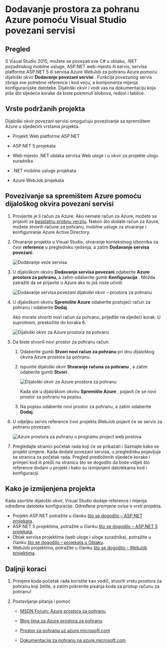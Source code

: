 <properties 
   pageTitle="Dodavanje prostora za pohranu Azure pomoću povezani servisi u Visual Studio | Microsoft Azure"
   description="Dodavanje prostora za pohranu Azure aplikacije pomoću dijaloškog okvira Visual Studio dodavanje povezani servisi"
   services="visual-studio-online"
   documentationCenter="na"
   authors="TomArcher"
   manager="douge"
   editor="" />
<tags 
   ms.service="storage"
   ms.devlang="na"
   ms.topic="article"
   ms.tgt_pltfrm="na"
   ms.workload="na"
   ms.date="08/15/2016"
   ms.author="tarcher" />

# <a name="adding-azure-storage-by-using-visual-studio-connected-services"></a>Dodavanje prostora za pohranu Azure pomoću Visual Studio povezani servisi

## <a name="overview"></a>Pregled

S Visual Studio 2015, možete se povezati sve C# u oblaku, .NET pozadinskog mobilne usluge, ASP.NET web-mjesto ili servis, servisa platforme ASP.NET 5 ili servisa Azure WebJob za pohranu Azure pomoću dijaloški okvir **Dodavanje povezani servisi** . Funkcija povezanog servis zbraja sve potrebne reference i kod vezu, a komponenta mijenja konfiguracijske datoteke. Dijaloški okvir i vodi vas na dokumentaciju koja piše što sljedeće korake da biste pokrenuli blobova, redovi i tablice.

## <a name="supported-project-types"></a>Vrste podržanih projekta

Dijaloški okvir povezani servisi omogućuju povezivanje sa spremištem Azure u sljedećim vrstama projekta.

- Projekti Web platforme ASP.NET

- ASP.NET 5 projekata

- Web-mjesto .NET oblaka servisa Web uloge i u okvir za projekte ulogu suradnika

- .NET mobilne usluge projekata

- Azure WebJob projekata


## <a name="connect-to-azure-storage-using-the-connected-services-dialog"></a>Povezivanje sa spremištem Azure pomoću dijaloškog okvira povezani servisi

1. Provjerite je li račun za Azure. Ako nemate račun za Azure, možete se prijaviti za [besplatnu probnu verziju](http://go.microsoft.com/fwlink/?LinkId=518146). Nakon što dodate račun za Azure, možete stvoriti račune za pohranu, mobilne usluge za stvaranje i konfiguriranje Azure Active Directory.

1. Otvaranje projekta u Visual Studio, otvaranje kontekstnog izbornika za čvor **reference** u pregledniku rješenja, a zatim **Dodavanje servisa povezani**.

    ![Dodavanje veze servisa](./media/vs-azure-tools-connected-services-storage/IC796702.png)

1. U dijaloškom okviru **Dodavanje servisa povezani** odaberite **Azure prostora za pohranu**, a zatim odaberite gumb **Konfiguracija** . Možda zatražiti da se prijavite u Azure ako to još niste učinili.

    ![Dodavanje servisa povezani dijaloški okvir – prostora za pohranu](./media/vs-azure-tools-connected-services-storage/IC796703.png)

1. U dijaloškom okviru **Spremište Azure** odaberite postojeći račun za pohranu i odaberite **Dodaj**.

    Ako morate stvoriti novi račun za pohranu, prijeđite na sljedeći korak. U suprotnom, preskočite do koraka 6.

    ![Dijaloški okvir za Azure prostora za pohranu](./media/vs-azure-tools-connected-services-storage/IC796704.png)

1. Da biste stvorili novi prostor za pohranu račun: 

    1. Odaberite gumb **Stvori novi račun za pohranu** pri dnu dijaloškog okvira Azure prostora za pohranu.

    1. Ispunite dijaloški okvir **Stvaranje računa za pohranu** , a zatim odaberite gumb **Stvori** .
    
        ![Dijaloški okvir za Azure prostora za pohranu](./media/vs-azure-tools-connected-services-storage/create-storage-account.png)

        Kada ste u dijaloškom okviru **Spremište Azure** , pojavit će se novi prostor za pohranu na popisu.

    1. Na popisu odaberite novi prostor za pohranu, a zatim odaberite **Dodaj**.

1. U odjeljku servis reference čvor projekta WebJob pojavit će se servis za pohranu povezani.

    ![Azure prostora za pohranu u programu project web poslova](./media/vs-azure-tools-connected-services-storage/IC796705.png)

1. Pregledajte stranici početak rada koji će se prikazati i Saznajte kako se projekt izmjene. Kada dodate povezani servisa, u pregledniku pojavljuje se stranica za početak rada. Pregled predloženih sljedeće korake i primjeri kod ili prešli na stranicu što se dogodilo da biste vidjeli što reference dodani u projekt i kako su izmijenjeni datotekama kod i konfiguraciji.

## <a name="how-your-project-is-modified"></a>Kako je izmijenjena projekta

Kada završite dijaloški okvir, Visual Studio dodaje reference i mijenja određene datoteke konfiguracije. Određene promjene ovise o vrsti projekta. 

 - Projekti ASP.NET potražite u članku [što se dogodilo – ASP.NET projekata](http://go.microsoft.com/fwlink/p/?LinkId=513126). 
 - ASP.NET 5 projektima, potražite u članku [što se dogodilo – ASP.NET 5 projekata](http://go.microsoft.com/fwlink/p/?LinkId=513124). 
 - Oblak servisa projektima (web uloge i uloge suradnika), potražite u članku [što se dogodilo – projekata u Oblaku](http://go.microsoft.com/fwlink/p/?LinkId=516965). 
 - WebJob projektima, potražite u članku [što se dogodilo - WebJob projektima](./storage/vs-storage-webjobs-what-happened.md).

## <a name="next-steps"></a>Daljnji koraci

1. Primjere koda početak rada koristite kao vodič, stvoriti vrstu prostora za pohranu koji želite, a zatim pokrenite pisanja koda za pristup računu za pohranu!

1. Postavljanje pitanja i pomoć
     - [MSDN Forum: Azure prostora za pohranu](https://social.msdn.microsoft.com/forums/azure/home?forum=windowsazuredata)

     - [Blog tima za Azure prostora za pohranu](http://blogs.msdn.com/b/windowsazurestorage/)

     - [Prostor za pohranu uz azure.microsoft.com](https://azure.microsoft.com/services/storage/)

     - [Dokumentacija za pohranu na azure.microsoft.com](https://azure.microsoft.com/documentation/services/storage/)


